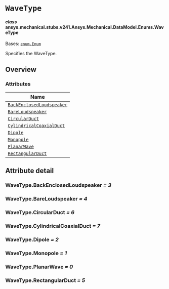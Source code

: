 # `WaveType`



#### *class* ansys.mechanical.stubs.v241.Ansys.Mechanical.DataModel.Enums.WaveType

Bases: [`enum.Enum`](https://docs.python.org/3/library/enum.html#enum.Enum)

Specifies the WaveType.

<!-- !! processed by numpydoc !! -->

<a id="overview"></a>

## Overview

### Attributes

| Name |
| ---------------------------------------------------------------------------------------------------------------------------------- |
| [`BackEnclosedLoudspeaker`](../../../../../v242/Ansys/Mechanical/DataModel/Enums/WaveType.md#WaveType.BackEnclosedLoudspeaker) |
| [`BareLoudspeaker`](../../../../../v242/Ansys/Mechanical/DataModel/Enums/WaveType.md#WaveType.BareLoudspeaker) |
| [`CircularDuct`](../../../../../v242/Ansys/Mechanical/DataModel/Enums/WaveType.md#WaveType.CircularDuct) |
| [`CylindricalCoaxialDuct`](../../../../../v242/Ansys/Mechanical/DataModel/Enums/WaveType.md#WaveType.CylindricalCoaxialDuct) |
| [`Dipole`](../../../../../v242/Ansys/Mechanical/DataModel/Enums/WaveType.md#WaveType.Dipole) |
| [`Monopole`](../../../../../v242/Ansys/Mechanical/DataModel/Enums/WaveType.md#WaveType.Monopole) |
| [`PlanarWave`](../../../../../v242/Ansys/Mechanical/DataModel/Enums/WaveType.md#WaveType.PlanarWave) |
| [`RectangularDuct`](../../../../../v242/Ansys/Mechanical/DataModel/Enums/WaveType.md#WaveType.RectangularDuct) |

<a id="attribute-detail"></a>

## Attribute detail

<a id="WaveType.BackEnclosedLoudspeaker"></a>

### WaveType.BackEnclosedLoudspeaker *= 3*

<a id="WaveType.BareLoudspeaker"></a>

### WaveType.BareLoudspeaker *= 4*

<a id="WaveType.CircularDuct"></a>

### WaveType.CircularDuct *= 6*

<a id="WaveType.CylindricalCoaxialDuct"></a>

### WaveType.CylindricalCoaxialDuct *= 7*

<a id="WaveType.Dipole"></a>

### WaveType.Dipole *= 2*

<a id="WaveType.Monopole"></a>

### WaveType.Monopole *= 1*

<a id="WaveType.PlanarWave"></a>

### WaveType.PlanarWave *= 0*

<a id="WaveType.RectangularDuct"></a>

### WaveType.RectangularDuct *= 5*


